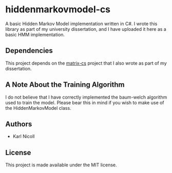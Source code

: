 # hiddenmarkovmodel-cs

A basic Hidden Markov Model implementation written in C#. I wrote this library
as part of my university dissertation, and I have uploaded it here as a basic
HMM implementation.

## Dependencies

This project depends on the
[matrix-cs](https://github.com/karlnicoll/matrix-cs) project that I also wrote
as part of my dissertation.

## A Note About the Training Algorithm

I do not believe that I have correctly implemented the baum-welch
algorithm used to train the model. Please bear this in mind if you wish to make
use of the HiddenMarkovModel class.

## Authors

* Karl Nicoll

## License

This project is made available under the MIT license.
